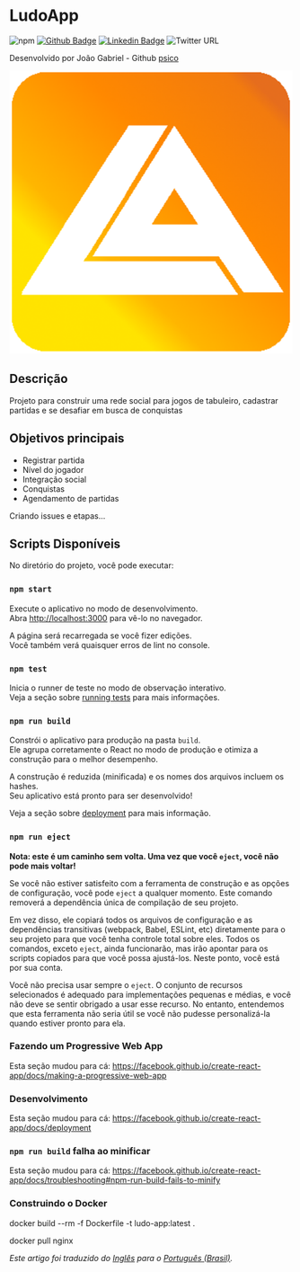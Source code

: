 # LudoApp
![npm](https://img.shields.io/npm/v/npm)
[![Github Badge](https://img.shields.io/badge/-Github-000?style=flat-square&logo=Github&logoColor=white&link=)](https://github.com/psico)
[![Linkedin Badge](https://img.shields.io/badge/-LinkedIn-blue?style=flat-square&logo=Linkedin&logoColor=white&link=https://www.linkedin.com/in/jo%C3%A3o-gabriel-dos-santos-rodrigues-34378323/?locale=en_US)](https://www.linkedin.com/in/jo%C3%A3o-gabriel-dos-santos-rodrigues-34378323/?locale=en_US)
![Twitter URL](https://img.shields.io/twitter/url?style=social&url=https%3A%2F%2Ftwitter.com%2Fpsico_jg)

Desenvolvido por João Gabriel - Github [psico](https://github.com/psico)

![Image](public/ludo512.png)

## Descrição
Projeto para construir uma rede social para jogos de tabuleiro, cadastrar partidas e se desafiar em busca de conquistas

## Objetivos principais
* Registrar partida
* Nível do jogador
* Integração social
* Conquistas
* Agendamento de partidas

Criando issues e etapas...

## Scripts Disponíveis

No diretório do projeto, você pode executar:

### `npm start`

Execute o aplicativo no modo de desenvolvimento.<br />
Abra [http://localhost:3000](http://localhost:3000) para vê-lo no navegador.

A página será recarregada se você fizer edições.<br />
Você também verá quaisquer erros de lint no console.

### `npm test`

Inicia o runner de teste no modo de observação interativo.<br />
Veja a seção sobre [running tests](https://facebook.github.io/create-react-app/docs/running-tests) para mais informações.

### `npm run build`

Constrói o aplicativo para produção na pasta `build`.<br />
Ele agrupa corretamente o React no modo de produção e otimiza a construção para o melhor desempenho.

A construção é reduzida (minificada) e os nomes dos arquivos incluem os hashes.<br />
Seu aplicativo está pronto para ser desenvolvido!

Veja a seção sobre [deployment](https://facebook.github.io/create-react-app/docs/deployment) para mais informação.

### `npm run eject`

**Nota: este é um caminho sem volta. Uma vez que você `eject`, você não pode mais voltar!**

Se você não estiver satisfeito com a ferramenta de construção e as opções de configuração, você pode `eject` a qualquer momento. Este comando removerá a dependência única de compilação de seu projeto.

Em vez disso, ele copiará todos os arquivos de configuração e as dependências transitivas (webpack, Babel, ESLint, etc) diretamente para o seu projeto para que você tenha controle total sobre eles. Todos os comandos, exceto `eject`, ainda funcionarão, mas irão apontar para os scripts copiados para que você possa ajustá-los. Neste ponto, você está por sua conta.

Você não precisa usar sempre o `eject`. O conjunto de recursos selecionados é adequado para implementações pequenas e médias, e você não deve se sentir obrigado a usar esse recurso. No entanto, entendemos que esta ferramenta não seria útil se você não pudesse personalizá-la quando estiver pronto para ela.

### Fazendo um Progressive Web App

Esta seção mudou para cá: https://facebook.github.io/create-react-app/docs/making-a-progressive-web-app

### Desenvolvimento

Esta seção mudou para cá: https://facebook.github.io/create-react-app/docs/deployment

### `npm run build` falha ao minificar

Esta seção mudou para cá: https://facebook.github.io/create-react-app/docs/troubleshooting#npm-run-build-fails-to-minify

### Construindo o Docker

docker build --rm -f Dockerfile -t ludo-app:latest .

docker pull nginx

*Este artigo foi traduzido do [Inglês](README.md) para o [Português (Brasil)](README-pt-BR.md).*
